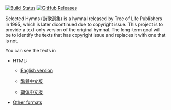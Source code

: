 <!--This README is auto-generated from `docs/README.md`. Do not edit this file directly.-->

[![Build Status](https://travis-ci.org/ickc/selected-hymns.svg?branch=master)](https://travis-ci.org/ickc/selected-hymns) [![GitHub Releases](https://img.shields.io/github/tag/ickc/selected-hymns.svg?label=github+release)](https://github.com/ickc/selected-hymns/releases)

Selected Hymns (詩歌選集) is a hymnal released by Tree of Life Publishers in 1995, which is later dicontinued due to copyright issue. This project is to provide a text-only version of the original hymnal. The long-term goal will be to identify the texts that has copyright issue and replaces it with one that is not.

You can see the texts in

-   HTML:

    -   [English version](https://ickc.github.io/selected-hymns/en.html)

    -   [繁體中文版](https://ickc.github.io/selected-hymns/zh-Hant.html)

    -   [简体中文版](https://ickc.github.io/selected-hymns/zh-Hans.html)

-   [Other formats](https://github.com/ickc/selected-hymns/releases/latest)

